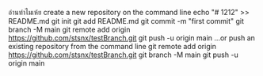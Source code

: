  อ่านทำไมเห้ย
create a new repository on the command line
echo "# 1212" >> README.md
git init
git add README.md
git commit -m "first commit"
git branch -M main
git remote add origin https://github.com/stsnx/testBranch.git
git push -u origin main
…or push an existing repository from the command line
git remote add origin https://github.com/stsnx/testBranch.git
git branch -M main
git push -u origin main

